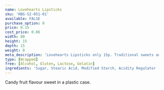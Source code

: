 ```yaml
---
name: Lovehearts Lipsticks
sku: 'HBG-SI-051-01'
available: FALSE
purchase_option: 0
price: 0.15
cost_price: 0.06
width: 80
height: 15
depth: 15
weight: 0
meta_description: 'Lovehearts Lipsticks only 15p. Traditional sweets and more at Humbugs Confectionery Store. Specialists in satisfying your sweet tooth!'
type: [Wrapped]
free: [Alcohol, Gluten, Lactose, Gelatin]
ingredients: 'Sugar, Stearic Acid, Modified Starch, Acidity Regulator (Tartaric Acid), Cornflour, Magnesium Stearate. Colours: Anthocyanins'
---
```

Candy fruit flavour sweet in a plastic case.